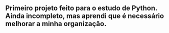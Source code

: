 ## Primeiro projeto feito para o estudo de Python. Ainda incompleto, mas aprendi que é necessário melhorar a minha organização.
